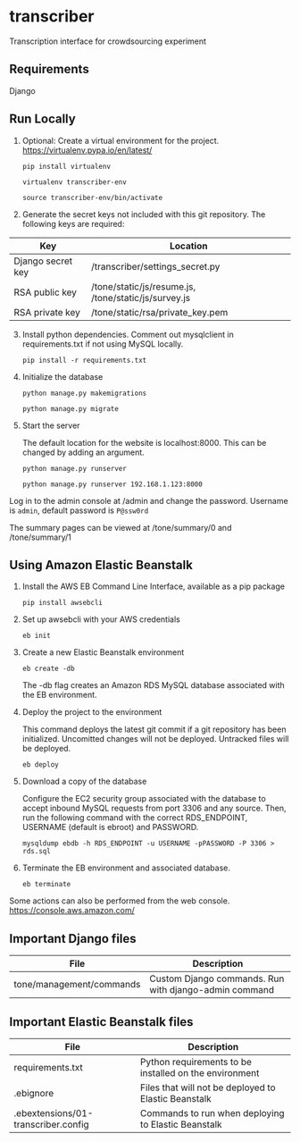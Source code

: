 # transcriber

Transcription interface for crowdsourcing experiment

## Requirements

Django

## Run Locally

1. Optional: Create a virtual environment for the project. https://virtualenv.pypa.io/en/latest/

   ```pip install virtualenv```
   
   ```virtualenv transcriber-env```
   
   ```source transcriber-env/bin/activate```

2. Generate the secret keys not included with this git repository. The following keys are required:

  | Key | Location |
  |---|---|
  | Django secret key | /transcriber/settings_secret.py |
  | RSA public key | /tone/static/js/resume.js, /tone/static/js/survey.js |
  | RSA private key | /tone/static/rsa/private_key.pem |

3. Install python dependencies. Comment out mysqlclient in requirements.txt if not using MySQL locally.

   ```pip install -r requirements.txt```
   
4. Initialize the database

   ```python manage.py makemigrations```
   
   ```python manage.py migrate```

5. Start the server

   The default location for the website is localhost:8000. This can be changed by adding an argument. 

   ```python manage.py runserver```
   
   ```python manage.py runserver 192.168.1.123:8000```

Log in to the admin console at /admin and change the password. Username is ```admin```, default password is ```P@ssw0rd```

The summary pages can be viewed at /tone/summary/0 and /tone/summary/1

## Using Amazon Elastic Beanstalk

1. Install the AWS EB Command Line Interface, available as a pip package

   ```pip install awsebcli```

2. Set up awsebcli with your AWS credentials

   ```eb init```
   
3. Create a new Elastic Beanstalk environment

   ```eb create -db```
   
   The -db flag creates an Amazon RDS MySQL database associated with the EB environment.

4. Deploy the project to the environment

   This command deploys the latest git commit if a git repository has been initialized. Uncomitted changes will not be deployed. Untracked files will be deployed.

   ```eb deploy```
   
5. Download a copy of the database

   Configure the EC2 security group associated with the database to accept inbound MySQL requests from port 3306 and any source. Then, run the following command with the correct RDS_ENDPOINT, USERNAME (default is ebroot) and PASSWORD.

   ```mysqldump ebdb -h RDS_ENDPOINT -u USERNAME -pPASSWORD -P 3306 > rds.sql```
   
6. Terminate the EB environment and associated database.

   ```eb terminate```
   
Some actions can also be performed from the web console. https://console.aws.amazon.com/

## Important Django files

| File | Description |
|---|---|
| tone/management/commands | Custom Django commands. Run with django-admin command |

## Important Elastic Beanstalk files

| File | Description |
|---|---|
| requirements.txt | Python requirements to be installed on the environment |
| .ebignore | Files that will not be  deployed to Elastic Beanstalk |
| .ebextensions/01-transcriber.config | Commands to run when deploying to Elastic Beanstalk |

